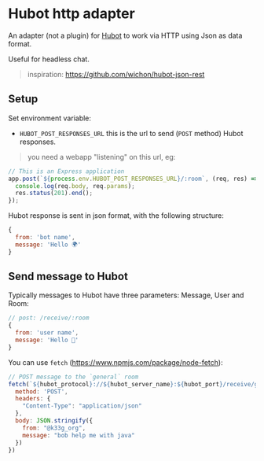 # Hubot http adapter

An adapter (not a plugin) for [Hubot](https://github.com/github/hubot) to work via HTTP using Json as data format.

Useful for headless chat.

> inspiration: https://github.com/wichon/hubot-json-rest

## Setup

Set environment variable:

- `HUBOT_POST_RESPONSES_URL` this is the url to send (`POST` method) Hubot responses.

> you need a webapp "listening" on this url, eg:
```javascript
// This is an Express application
app.post(`${process.env.HUBOT_POST_RESPONSES_URL}/:room`, (req, res) => {
  console.log(req.body, req.params);
  res.status(201).end();
});
```

Hubot response is sent in json format, with the following structure:

```javascript
{
  from: 'bot name',
  message: 'Hello 🌍'
}
```

## Send message to Hubot

Typically messages to Hubot have three parameters: Message, User and Room:

```javascript
// post: /receive/:room
{
  from: 'user name',
  message: 'Hello 🤖'
}
```

You can use `fetch` (https://www.npmjs.com/package/node-fetch):

```javascript
// POST message to the `general` room
fetch(`${hubot_protocol}://${hubot_server_name}:${hubot_port}/receive/general`, {
  method: 'POST',
  headers: {
    "Content-Type": "application/json"
  },
  body: JSON.stringify({
    from: "@k33g_org",
    message: "bob help me with java"
  })
})
```
